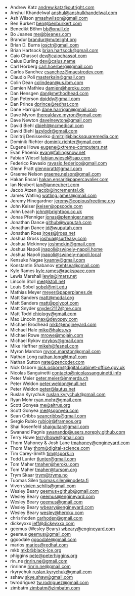 * Andrew Katz <andrew.katz@outright.com>
* Anshul Khandelwal <anshul@anshulkhandelwal.com>
* Ash Wilson <smashwilson@gmail.com>
* Ben Burkert <ben@benburkert.com>
* Benedikt Böhm <bb@xnull.de>
* Bo Jeanes <me@bjeanes.com>
* Brandur <brandur@mutelight.org>
* Brian D. Burns <iosctr@gmail.com>
* Brian Hartsock <brian.hartsock@gmail.com>
* Caio Chassot <dev@caiochassot.com>
* Caius Durling <dev@caius.name>
* Carl Hörberg <carl.hoerberg@gmail.com>
* Carlos Sanchez <csanchez@maestrodev.com>
* Claudio Poli <masterkain@gmail.com>
* Colin Dean <colindean@us.ibm.com>
* Damien Mathieu <damien@heroku.com>
* Dan Hensgen <dan@methodhead.com>
* Dan Peterson <dpiddy@gmail.com>
* Dan Prince <dprince@redhat.com>
* Dane Harrigan <dane.harrigan@gmail.com>
* Dave Myron <therealdave.myron@gmail.com>
* Dave Newton <davelnewton@gmail.com>
* David Biehl <dbiehl@ncmedical.com>
* David Biehl <lazylodr@gmail.com>
* Dimitrij Denissenko <dimitrij@blacksquaremedia.com>
* Dominik Richter <dominik.richter@gmail.com>
* Eugene Howe <eugene@xtreme-computers.net>
* Evan Phoenix <evan@fallingsnow.net>
* Fabian Wiesel <fabian.wiesel@sap.com>
* Federico Ravasio <ravasio.federico@gmail.com>
* Glenn Pratt <glennpratt@gmail.com>
* Graeme Nelson <graeme.nelson@gmail.com>
* Hakan Ensari <hakan.ensari@papercavalier.com>
* Ian Neubert <ian@ianneubert.com>
* Jacob Atzen <jacob@incremental.dk>
* James Watling <watling.james@gmail.com>
* Jeremy Hinegardner <jeremy@copiousfreetime.org>
* John Keiser <jkeiser@opscode.com>
* John Leach <john@brightbox.co.uk>
* Jonas Pfenniger <jonas@pfenniger.name>
* Jonathan Dance <github@wuputah.com>
* Jonathan Dance <jd@wuputah.com>
* Jonathan Roes <jroes@jroes.net>
* Joshua Gross <joshua@surfeasy.com>
* Joshua Mckinney <joshmckin@gmail.com>
* Joshua Napoli <jnapoli@swipely-napoli.home>
* Joshua Napoli <jnapoli@swipely-napoli.local>
* Kensuke Nagae <kyanny@gmail.com>
* Konstantin Shabanov <etehtsea@gmail.com>
* Kyle Rames <kyle.rames@rackspace.com>
* Lewis Marshall <lewis@lmars.net>
* Lincoln Stoll <me@lstoll.net>
* Louis Sobel <sobel@mit.edu>
* Mathias Meyer <meyer@paperplanes.de>
* Matt Sanders <matt@modal.org>
* Matt Sanders <matt@polycot.com>
* Matt Snyder <snyder2112@me.com>
* Matt Todd <chiology@gmail.com>
* Max Lincoln <max@devopsy.com>
* Michael Brodhead <mkb@engineyard.com>
* Michael Hale <mike@hales.ws>
* Michael Rowe <mrowe@mojain.com>
* Michael Rykov <mrykov@gmail.com>
* Mike Heffner <mikeh@fesnel.com>
* Myron Marston <myron.marston@gmail.com>
* Nathan Long <nathan.long@tma1.com>
* Nathan Sutton <nate@zencoder.com>
* Nick Osborn <nick.osborn@digital.cabinet-office.gov.uk>
* Nicolas Sanguinetti <contacto@nicolassanguinetti.info>
* Peter Meier <peter.meier@immerda.ch>
* Peter Weldon <peter.weldon@null.net>
* Peter Weldon <peter@lautus.net>
* Ruslan Kyrychuk <ruslan.kyrychuk@gmail.com>
* Ryan Mohr <ryan.mohr@gmail.com>
* Scott Gonyea <me@aitrus.org>
* Scott Gonyea <me@sgonyea.com>
* Sean Cribbs <seancribbs@gmail.com>
* Sergio Rubio <rubiojr@frameos.org>
* Shai Rosenfeld <shaiguitar@gmail.com>
* Swanand Pagnis <swanandp@users.noreply.github.com>
* Terry Howe <terrylhowe@gmail.com>
* Thom Mahoney & Josh Lane <tmahoney@engineyard.com>
* Thom May <thom@digital-science.com>
* Tim Carey-Smith <tim@spork.in>
* Todd Lunter <tlunter@gmail.com>
* Tom Maher <tmaher@heroku.com>
* Tom Maher <tmaher@tursom.org>
* Trym Skaar <trym@tryms.no>
* Tuomas Silen <tuomas.silen@nodeta.fi>
* Viven <vivien.schilis@gmail.com>
* Wesley Beary <geemus+github@gmail.com>
* Wesley Beary <geemus@engineyard.com>
* Wesley Beary <geemus@gmail.com>
* Wesley Beary <wbeary@engineyard.com>
* Wesley Beary <wesley@heroku.com>
* chrisrhoden <carhoden@gmail.com>
* dickeyxxx <jeff@dickeyxxx.com>
* geemus (Wesley Beary) <wbeary@engineyard.com>
* geemus <geemus@gmail.com>
* ggoodale <ggoodale@gmail.com>
* marios <marios@redhat.com>
* mkb <mkb@black-ice.org>
* phiggins <pete@peterhiggins.org>
* rin_ne <rinrin.ne@gmail.com>
* rinrinne <rinrin.ne@gmail.com>
* rkyrychuk <ruslan.kyrychuk@gmail.com>
* sshaw <skye.shaw@gmail.com>
* twrodriguez <tw.rodriguez@gmail.com>
* zimbatm <zimbatm@zimbatm.com>
